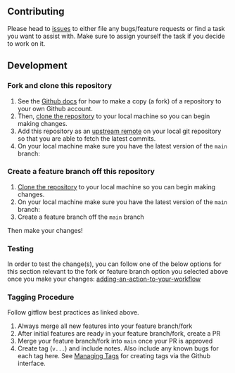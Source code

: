 
## Contributing

Please head to [issues](https://github.com/Sage-Bionetworks/action-pipenv-aws-setup/issues) to either file any bugs/feature requests or find a task you want to assist with.  Make sure to assign yourself the task if you decide to work on it.

## Development

### Fork and clone this repository

1. See the [Github docs](https://help.github.com/articles/fork-a-repo/) for how to make a copy (a fork) of a repository to your own Github account.
1. Then, [clone the repository](https://help.github.com/articles/cloning-a-repository/) to your local machine so you can begin making changes.
1. Add this repository as an [upstream remote](https://help.github.com/en/articles/configuring-a-remote-for-a-fork) on your local git repository so that you are able to fetch the latest commits.
1. On your local machine make sure you have the latest version of the `main` branch:

### Create a feature branch off this repository
1. [Clone the repository](https://help.github.com/articles/cloning-a-repository/) to your local machine so you can begin making changes.
1. On your local machine make sure you have the latest version of the `main` branch:
1. Create a feature branch off the `main` branch

Then make your changes!

### Testing

In order to test the change(s), you can follow one of the below options for this section relevant to the fork or feature branch option you selected above once you make your changes: [adding-an-action-to-your-workflow](https://docs.github.com/en/actions/learn-github-actions/finding-and-customizing-actions#adding-an-action-to-your-workflow)

### Tagging Procedure

Follow gitflow best practices as linked above.

1. Always merge all new features into your feature branch/fork
1. After initial features are ready in your feature branch/fork, create a PR
1. Merge your feature branch/fork into `main` once your PR is approved
1. Create tag (`v...`) and include notes.  Also include any known bugs for each tag here. See [Managing Tags](https://docs.github.com/en/desktop/contributing-and-collaborating-using-github-desktop/managing-commits/managing-tags) for creating tags via the Github interface.
